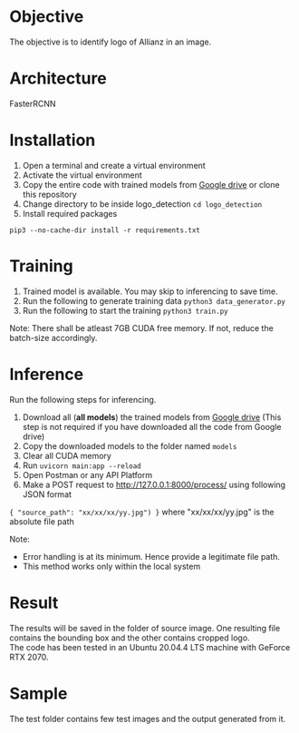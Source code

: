 # Objective
The objective is to identify logo of Allianz in an image.

# Architecture
FasterRCNN

# Installation
1. Open a terminal and create a virtual environment
2. Activate the virtual environment
3. Copy the entire code with trained models from [Google drive](https://drive.google.com/file/d/12Dzx1yNaLZJZIFIfaHQvIIgohOckD9Hc/view?usp=sharing "Google drive") or clone this repository
4. Change directory to be inside logo_detection
`cd logo_detection`  
5. Install required packages

`pip3 --no-cache-dir install -r requirements.txt`

# Training
1. Trained model is available. You may skip to inferencing to save time.
2. Run the following to generate training data `python3 data_generator.py`
3. Run the following to start the training `python3 train.py`

Note: There shall be atleast 7GB CUDA free memory. If not, reduce the batch-size accordingly.

# Inference
Run the following steps for inferencing.
1. Download all (**all models**) the trained models from [Google drive](https://drive.google.com/drive/folders/1XkhSpsOZCpSrH7dltHn1QMaj0Qs6hnLX?usp=sharing/ "Google drive") (This step is not required if you have downloaded all the code from Google drive)
2. Copy the downloaded models to the folder named `models`
3. Clear all CUDA memory
4. Run `uvicorn main:app --reload`
5. Open Postman or any API Platform
6. Make a POST request to http://127.0.0.1:8000/process/ using following JSON format

`{
    "source_path": "xx/xx/xx/yy.jpg")
}`
where "xx/xx/xx/yy.jpg" is the absolute file path

Note:  
- Error handling is at its minimum. Hence provide a legitimate file path.
- This method works only within the local system

# Result
The results will be saved in the folder of source image. One resulting file contains the bounding box and the other contains cropped logo.  
The code has been tested in an Ubuntu 20.04.4 LTS machine with GeForce RTX 2070.

# Sample
The test folder contains few test images and the output generated from it.
